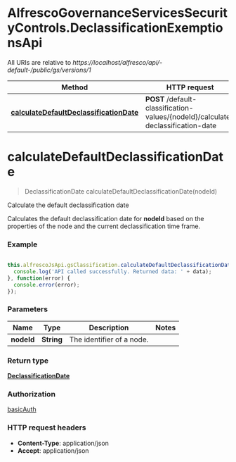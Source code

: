 # AlfrescoGovernanceServicesSecurityControls.DeclassificationExemptionsApi

All URIs are relative to *https://localhost/alfresco/api/-default-/public/gs/versions/1*

Method | HTTP request | Description
------------- | ------------- | -------------
[**calculateDefaultDeclassificationDate**](DeclassificationExemptionsApi.md#calculateDefaultDeclassificationDate) | **POST** /default-classification-values/{nodeId}/calculate-declassification-date | Calculate the default declassification date


<a name="calculateDefaultDeclassificationDate"></a>
# **calculateDefaultDeclassificationDate**
> DeclassificationDate calculateDefaultDeclassificationDate(nodeId)

Calculate the default declassification date

Calculates the default declassification date for **nodeId** based on the properties of the node and the current declassification time frame.

### Example
```javascript

this.alfrescoJsApi.gsClassification.calculateDefaultDeclassificationDate(nodeId).then(function(data) {
  console.log('API called successfully. Returned data: ' + data);
}, function(error) {
  console.error(error);
});

```

### Parameters

Name | Type | Description  | Notes
------------- | ------------- | ------------- | -------------
 **nodeId** | **String**| The identifier of a node. | 

### Return type

[**DeclassificationDate**](DeclassificationDate.md)

### Authorization

[basicAuth](../README.md#basicAuth)

### HTTP request headers

 - **Content-Type**: application/json
 - **Accept**: application/json


